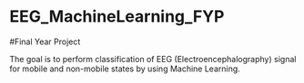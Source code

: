 # EEG_MachineLearning_FYP

#Final Year Project

The goal is to perform classification of EEG (Electroencephalography) signal for mobile and non-mobile states
by using Machine Learning.
